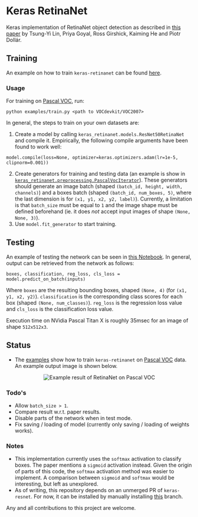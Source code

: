 # Keras RetinaNet
Keras implementation of RetinaNet object detection as described in [this paper](https://arxiv.org/abs/1708.02002) by Tsung-Yi Lin, Priya Goyal, Ross Girshick, Kaiming He and Piotr Dollár.

## Training
An example on how to train `keras-retinanet` can be found [here](https://github.com/delftrobotics/keras-retinanet/blob/master/examples/train.py).

### Usage
For training on [Pascal VOC](http://host.robots.ox.ac.uk/pascal/VOC/), run:
```
python examples/train.py <path to VOCdevkit/VOC2007>
```

In general, the steps to train on your own datasets are:
1) Create a model by calling `keras_retinanet.models.ResNet50RetinaNet` and compile it. Empirically, the following compile arguments have been found to work well:
```
model.compile(loss=None, optimizer=keras.optimizers.adam(lr=1e-5, clipnorm=0.001))
```
2) Create generators for training and testing data (an example is show in [`keras_retinanet.preprocessing.PascalVocIterator`](https://github.com/delftrobotics/keras-retinanet/blob/master/keras_retinanet/preprocessing/pascal_voc.py)). These generators should generate an image batch (shaped `(batch_id, height, width, channels)`) and a boxes batch (shaped `(batch_id, num_boxes, 5)`, where the last dimension is for `(x1, y1, x2, y2, label)`). Currently, a limitation is that `batch_size` must be equal to `1` and the image shape must be defined beforehand (ie. it does _not_ accept input images of shape `(None, None, 3)`).
3) Use `model.fit_generator` to start training.

## Testing
An example of testing the network can be seen in [this Notebook](https://github.com/delftrobotics/keras-retinanet/blob/master/examples/ResNet50RetinaNet%20-%20Pascal%20VOC.ipynb). In general, output can be retrieved from the network as follows:
```
boxes, classification, reg_loss, cls_loss = model.predict_on_batch(inputs)
```

Where `boxes` are the resulting bounding boxes, shaped `(None, 4)` (for `(x1, y1, x2, y2)`). `classification` is the corresponding class scores for each box (shaped `(None, num_classes)`). `reg_loss` is the regression loss value and `cls_loss` is the classification loss value.

Execution time on NVidia Pascal Titan X is roughly 35msec for an image of shape `512x512x3`.

## Status
* The [examples](https://github.com/delftrobotics/keras-retinanet/tree/master/examples) show how to train `keras-retinanet` on [Pascal VOC](http://host.robots.ox.ac.uk/pascal/VOC/) data. An example output image is shown below.

<p align="center">
  <img src="https://github.com/delftrobotics/keras-retinanet/blob/master/images/pascal_voc.png" alt="Example result of RetinaNet on Pascal VOC"/>
</p>

### Todo's
* Allow `batch_size > 1`.
* Compare result w.r.t. paper results.
* Disable parts of the network when in test mode.
* Fix saving / loading of model (currently only saving / loading of weights works).

### Notes
* This implementation currently uses the `softmax` activation to classify boxes. The paper mentions a `sigmoid` activation instead. Given the origin of parts of this code, the `softmax` activation method was easier to implement. A comparison between `sigmoid` and `softmax` would be interesting, but left as unexplored.
* As of writing, this repository depends on an unmerged PR of `keras-resnet`. For now, it can be installed by manually installing [this](https://github.com/delftrobotics-forks/keras-resnet/tree/expose-intermediate) branch.

Any and all contributions to this project are welcome.
